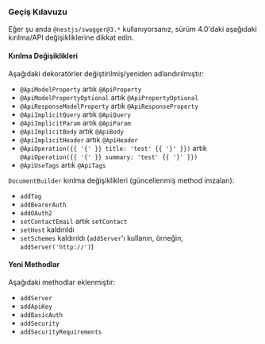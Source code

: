 ### Geçiş Kılavuzu

Eğer şu anda `@nestjs/swagger@3.*` kullanıyorsanız, sürüm 4.0'daki aşağıdaki kırılma/API değişikliklerine dikkat edin.

#### Kırılma Değişiklikleri

Aşağıdaki dekoratörler değiştirilmiş/yeniden adlandırılmıştır:

- `@ApiModelProperty` artık `@ApiProperty`
- `@ApiModelPropertyOptional` artık `@ApiPropertyOptional`
- `@ApiResponseModelProperty` artık `@ApiResponseProperty`
- `@ApiImplicitQuery` artık `@ApiQuery`
- `@ApiImplicitParam` artık `@ApiParam`
- `@ApiImplicitBody` artık `@ApiBody`
- `@ApiImplicitHeader` artık `@ApiHeader`
- `@ApiOperation({{ '{' }} title: 'test' {{ '}' }})` artık `@ApiOperation({{ '{' }} summary: 'test' {{ '}' }})`
- `@ApiUseTags` artık `@ApiTags`

`DocumentBuilder` kırılma değişiklikleri (güncellenmiş method imzaları):

- `addTag`
- `addBearerAuth`
- `addOAuth2`
- `setContactEmail` artık `setContact`
- `setHost` kaldırıldı
- `setSchemes` kaldırıldı (`addServer`'ı kullanın, örneğin, `addServer('http://')`)

#### Yeni Methodlar

Aşağıdaki methodlar eklenmiştir:

- `addServer`
- `addApiKey`
- `addBasicAuth`
- `addSecurity`
- `addSecurityRequirements`